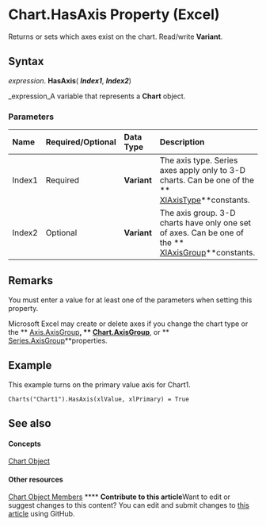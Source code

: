 
# Chart.HasAxis Property (Excel)

Returns or sets which axes exist on the chart. Read/write  **Variant**.


## Syntax

 _expression_. **HasAxis**( **_Index1_**,  **_Index2_**)

 _expression_A variable that represents a  **Chart** object.


### Parameters



|**Name**|**Required/Optional**|**Data Type**|**Description**|
|:-----|:-----|:-----|:-----|
|Index1|Required| **Variant**|The axis type. Series axes apply only to 3-D charts. Can be one of the  ** [XlAxisType](4c8654a8-2268-3c1d-ea24-6c79153a69ec.md)**constants.|
|Index2|Optional| **Variant**|The axis group. 3-D charts have only one set of axes. Can be one of the  ** [XlAxisGroup](30e0b817-547f-70f8-6e27-4a14031d1d79.md)**constants.|

## Remarks

You must enter a value for at least one of the parameters when setting this property.

Microsoft Excel may create or delete axes if you change the chart type or the  ** [Axis.AxisGroup](daf04d13-4bb3-1282-55ee-dacf3ab76020.md)**,  ** [Chart.AxisGroup](2fa4488c-6a50-9aac-affe-a6f2b8afa62e.md)**, or  ** [Series.AxisGroup](0d5c9331-667a-e3d2-ff33-3ff353bd4c8d.md)**properties.


## Example

This example turns on the primary value axis for Chart1.


```
Charts("Chart1").HasAxis(xlValue, xlPrimary) = True
```


## See also


#### Concepts


 [Chart Object](179c32ce-49bd-6f36-ea12-89fb5443f3ea.md)
#### Other resources


 [Chart Object Members](a3f8ac44-02d6-6f3f-b5e0-23f4bd5d6baf.md)
****   **Contribute to this article**Want to edit or suggest changes to this content? You can edit and submit changes to  [this article](https://github.com/jhershey00/VBA_Excel_Test/OpenXMLCon/articles/f2df9f16-980d-fd02-3e09-6d6903dbb6c6.md) using GitHub.

